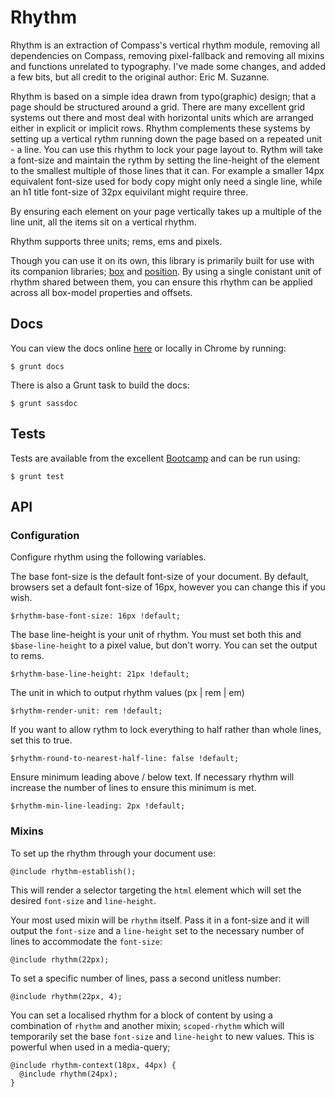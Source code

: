 # Rhythm

Rhythm is an extraction of Compass's vertical rhythm module, removing all dependencies on Compass,
removing pixel-fallback and removing all mixins and functions unrelated to typography. I've made some changes, and added a few bits, but all credit to the original author: Eric M. Suzanne.

Rhythm is based on a simple idea drawn from typo(graphic) design; that a page should be structured around a grid. There are many excellent grid systems out there and most deal with horizontal units which are arranged either in explicit or implicit rows. Rhythm complements these systems by setting
up a vertical rythm running down the page based on a repeated unit - a line. You can use this rhythm to lock your page layout to. Rythm will take a font-size and maintain the rythm by setting the line-height of the element to the smallest multiple of those lines that it can. For example a smaller 14px equivalent font-size used for body copy might only need a single line, while an h1 title font-size of 32px equivilant might require three.

By ensuring each element on your page vertically takes up a multiple of the line unit, all the items sit on a vertical rhythm.

Rhythm supports three units; rems, ems and pixels.

Though you can use it on its own, this library is primarily built for use with its companion libraries; [box](https://github.com/Undistraction/box) and [position](https://github.com/Undistraction/position). By using a single conistant unit of rhythm shared between them, you can ensure this rhythm can be applied across all box-model properties and offsets.

## Docs

You can view the docs online [here](http://undistraction.github.io/rhythm/docs/) or locally in Chrome by running:

```
$ grunt docs
```

There is also a Grunt task to build the docs:

```
$ grunt sassdoc
```

## Tests

Tests are available from the excellent [Bootcamp](https://github.com/thejameskyle/bootcamp) and can
be run using:

```
$ grunt test
```

## API

### Configuration

Configure rhythm using the following variables.

The base font-size is the default font-size of your document. By default, browsers set a default
font-size of 16px, however you can change this if you wish.

```
$rhythm-base-font-size: 16px !default;
```

The base line-height is your unit of rhythm. You must set both this and `$base-line-height` to a pixel value, but don't worry. You can set the output to rems.

```
$rhythm-base-line-height: 21px !default;
```

The unit in which to output rhythm values (px | rem | em)

```
$rhythm-render-unit: rem !default;
```

If you want to allow rythm to lock everything to half rather than whole lines, set this to true.

```
$rhythm-round-to-nearest-half-line: false !default;
```

Ensure minimum leading above / below text. If necessary rhythm will increase the number of lines to ensure this minimum is met.

```
$rhythm-min-line-leading: 2px !default;
```

### Mixins

To set up the rhythm through your document use:

```
@include rhythm-establish();
```

This will render a selector targeting the `html` element which will set the desired `font-size` and `line-height`.

Your most used mixin will be `rhythm` itself. Pass it in a font-size and it will output the `font-size` and a `line-height` set to the necessary number of lines to accommodate the `font-size`:

```
@include rhythm(22px);
```

To set a specific number of lines, pass a second unitless number:

```
@include rhythm(22px, 4);
```

You can set a localised rhythm for a block of content by using a combination of `rhythm` and another mixin; `scoped-rhythm` which will temporarily set the base `font-size` and `line-height` to new values. This is powerful when used in a media-query;

```
@include rhythm-context(18px, 44px) {
  @include rhythm(24px);
}
```
